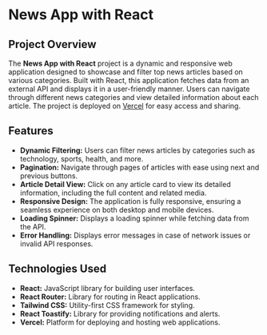 # News App with React

## Project Overview
The **News App with React** project is a dynamic and responsive web application designed to showcase and filter top news articles based on various categories. Built with React, this application fetches data from an external API and displays it in a user-friendly manner. Users can navigate through different news categories and view detailed information about each article. The project is deployed on [Vercel](https://vercel.com) for easy access and sharing.

## Features
- **Dynamic Filtering:** Users can filter news articles by categories such as technology, sports, health, and more.
- **Pagination:** Navigate through pages of articles with ease using next and previous buttons.
- **Article Detail View:** Click on any article card to view its detailed information, including the full content and related media.
- **Responsive Design:** The application is fully responsive, ensuring a seamless experience on both desktop and mobile devices.
- **Loading Spinner:** Displays a loading spinner while fetching data from the API.
- **Error Handling:** Displays error messages in case of network issues or invalid API responses.

## Technologies Used
- **React:** JavaScript library for building user interfaces.
- **React Router:** Library for routing in React applications.
- **Tailwind CSS:** Utility-first CSS framework for styling.
- **React Toastify:** Library for providing notifications and alerts.
- **Vercel:** Platform for deploying and hosting web applications.
